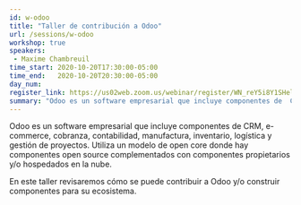 ```yaml
---
id: w-odoo
title: "Taller de contribución a Odoo"
url: /sessions/w-odoo
workshop: true
speakers:
 - Maxime Chambreuil
time_start: 2020-10-20T17:30:00-05:00
time_end:   2020-10-20T20:30:00-05:00
day_num: 
register_link: https://us02web.zoom.us/webinar/register/WN_reY5i8Y1SHelVHqxulT1GQ
summary: "Odoo es un software empresarial que incluye componentes de  CRM, e-commerce, cobranza, contabilidad, manufactura, inventario, logística y gestión de proyectos."
---
```


Odoo es un software empresarial que incluye componentes de  CRM, e-commerce, cobranza, contabilidad, manufactura, inventario, logística y gestión de proyectos. Utiliza un modelo de open core donde hay componentes open source complementados con componentes propietarios y/o hospedados en la nube.

En este taller revisaremos cómo se puede contribuir a Odoo y/o construir componentes para su ecosistema.

